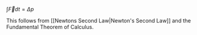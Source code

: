 $\displaystyle \int{\vec{F} dt=\Delta p}$

This follows from [[Newtons Second Law|Newton's Second Law]] and the Fundamental Theorem of Calculus.